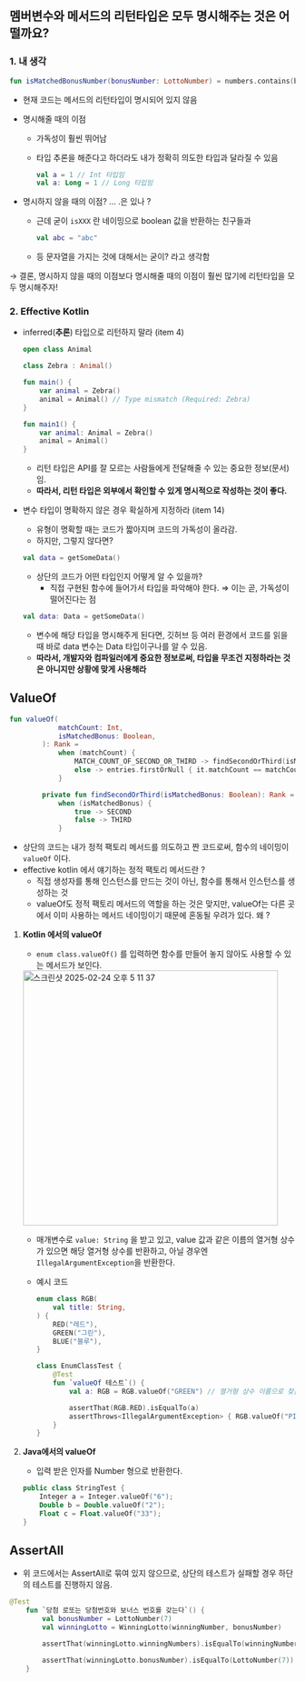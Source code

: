 ## 멤버변수와 메서드의 리턴타입은 모두 명시해주는 것은 어떨까요?

### 1. 내 생각

```kotlin
fun isMatchedBonusNumber(bonusNumber: LottoNumber) = numbers.contains(bonusNumber)
```

- 현재 코드는 메서드의 리턴타입이 명시되어 있지 않음
    
- 명시해줄 때의 이점
    - 가독성이 훨씬 뛰어남
    - 타입 추론을 해준다고 하더라도 내가 정확히 의도한 타입과 달라질 수 있음
        
        ```kotlin
        val a = 1 // Int 타입임
        val a: Long = 1 // Long 타입임
        ```
        
- 명시하지 않을 때의 이점? … .은 있나 ?
    - 근데 굳이 `isXXX` 란 네이밍으로 boolean 값을 반환하는 친구들과
        
        ```kotlin
        val abc = "abc"
        ```
        
    - 등 문자열을 가지는 것에 대해서는 굳이? 라고 생각함

→ 결론, 명시하지 않을 때의 이점보다 명시해줄 때의 이점이 훨씬 많기에 리턴타입을 모두 명시해주자!

### 2. Effective Kotlin

- inferred(**추론**) 타입으로 리턴하지 말라 (item 4)
    
    ```kotlin
    open class Animal
    
    class Zebra : Animal()
    
    fun main() {
    	var animal = Zebra()
    	animal = Animal() // Type mismatch (Required: Zebra)
    }
    
    fun main1() {
    	var animal: Animal = Zebra()
    	animal = Animal()
    }
    
    ```
    
    - 리턴 타입은 API를 잘 모르는 사람들에게 전달해줄 수 있는 중요한 정보(문서)임.
    - **따라서, 리턴 타입은 외부에서 확인할 수 있게 명시적으로 작성하는 것이 좋다.**
- 변수 타입이 명확하지 않은 경우 확실하게 지정하라 (item 14)
    - 유형이 명확할 때는 코드가 짧아지며 코드의 가독성이 올라감.
    - 하지만, 그렇지 않다면?
    
    ```kotlin
    val data = getSomeData()
    ```
    
    - 상단의 코드가  어떤 타입인지 어떻게 알 수 있을까?
        - 직접 구현된 함수에 들어가서 타입을 파악해야 한다.  ⇒ 이는 곧, 가독성이 떨어진다는 점
    
    ```kotlin
    val data: Data = getSomeData()
    ```
    
    - 변수에 해당 타입을 명시해주게 된다면, 깃허브 등 여러 환경에서 코드를 읽을 때 바로 data 변수는 Data 타입이구나를 알 수 있음.
    - **따라서, 개발자와 컴파일러에게 중요한 정보로써, 타입을 무조건 지정하라는 것은 아니지만 상황에 맞게 사용해라**

## ValueOf

```kotlin
fun valueOf(
            matchCount: Int,
            isMatchedBonus: Boolean,
        ): Rank =
            when (matchCount) {
                MATCH_COUNT_OF_SECOND_OR_THIRD -> findSecondOrThird(isMatchedBonus)
                else -> entries.firstOrNull { it.matchCount == matchCount } ?: MISS
            }

        private fun findSecondOrThird(isMatchedBonus: Boolean): Rank =
            when (isMatchedBonus) {
                true -> SECOND
                false -> THIRD
            }
```

- 상단의 코드는 내가 정적 팩토리 메서드를 의도하고 짠 코드로써, 함수의 네이밍이 `valueOf` 이다.
- effective kotlin 에서 얘기하는 정적 팩토리 메서드란 ?
    - 직접 생성자를 통해 인스턴스를 만드는 것이 아닌, 함수를 통해서 인스턴스를 생성하는 것
    - valueOf도 정적 팩토리 메서드의 역할을 하는 것은 맞지만, valueOf는 다른 곳에서 이미 사용하는 메서드 네이밍이기 때문에 혼동될 우려가 있다. 왜 ?
1. **Kotlin 에서의 valueOf**
    - `enum class.valueOf()` 를 입력하면 함수를 만들어 놓지 않아도 사용할 수 있는 메서드가 보인다.
    
    <img width="449" alt="스크린샷 2025-02-24 오후 5 11 37" src="https://github.com/user-attachments/assets/9b60ee53-1e05-4177-b228-83056d565b67" />

    
    - 매개변수로 `value: String` 을 받고 있고, value 값과 같은 이름의 열거형 상수가 있으면 해당 열거형 상수를 반환하고, 아닐 경우엔 `IllegalArgumentException`을 반환한다.
    - 예시 코드
        
        ```kotlin
        enum class RGB(
            val title: String,
        ) {
            RED("레드"),
            GREEN("그린"),
            BLUE("블루"),
        }
        
        class EnumClassTest {
            @Test
            fun `valueOf 테스트`() {
                val a: RGB = RGB.valueOf("GREEN") // 열거형 상수 이름으로 찾음
        
                assertThat(RGB.RED).isEqualTo(a)
                assertThrows<IllegalArgumentException> { RGB.valueOf("PINK") }
            }
        }
        ```
        
2. **Java에서의 valueOf**
    - 입력 받은 인자를 Number 형으로 반환한다.
    
    ```kotlin
    public class StringTest {
        Integer a = Integer.valueOf("6");
        Double b = Double.valueOf("2");
        Float c = Float.valueOf("33");
    }
    ```
    

## AssertAll

- 위 코드에서는 AssertAll로 묶여 있지 않으므로, 상단의 테스트가 실패할 경우 하단의 테스트를 진행하지 않음.

```kotlin
@Test
    fun `당첨 로또는 당첨번호와 보너스 번호를 갖는다`() {
        val bonusNumber = LottoNumber(7)
        val winningLotto = WinningLotto(winningNumber, bonusNumber)

        assertThat(winningLotto.winningNumbers).isEqualTo(winningNumber),

        assertThat(winningLotto.bonusNumber).isEqualTo(LottoNumber(7))
    }
```
